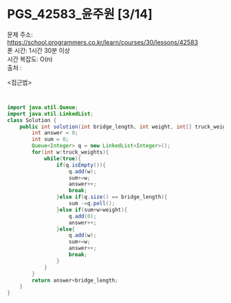 # PGS_42583_윤주원 [3/14] </br>
문제 주소: https://school.programmers.co.kr/learn/courses/30/lessons/42583 </br>
푼 시간: 1시간 30분 이상 </br>
시간 복잡도: O(n) </br>
출처 : 

<접근법>
```
    
```


```java
import java.util.Queue;
import java.util.LinkedList;
class Solution {
    public int solution(int bridge_length, int weight, int[] truck_weights) {
        int answer = 0;
        int sum = 0;
        Queue<Integer> q = new LinkedList<Integer>();
        for(int w:truck_weights){
            while(true){
                if(q.isEmpty()){
                    q.add(w);
                    sum+=w;
                    answer++;
                    break;
                }else if(q.size() == bridge_length){
                    sum -=q.poll();
                }else if(sum+w>weight){
                    q.add(0);
                    answer++;
                }else{
                    q.add(w);
                    sum+=w;
                    answer++;
                    break;
                }
            }
        }
        return answer+bridge_length;
    }
}
```
